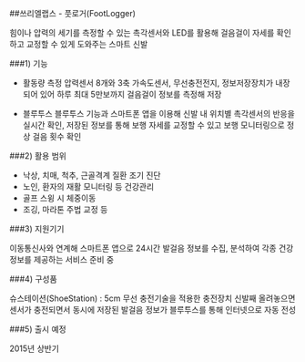 ##쓰리엘랩스 - 풋로거(FootLogger)

힘이나 압력의 세기를 측정할 수 있는 촉각센서와 LED를 활용해
걸음걸이 자세를 확인하고 교정할 수 있게 도와주는 스마트 신발


###1) 기능

- 활동량 측정
  압력센서 8개와 3축 가속도센서, 무선충전전지, 정보저장장치가 내장되어 있어
  하루 최대 5만보까지 걸음걸이 정보를 측정해 저장

- 블루투스
  블루투스 기능과 스마트폰 앱을 이용해 신발 내 위치별 촉각센서의 반응을 실시간 확인,
  저장된 정보를 통해 보행 자세를 교정할 수 있고 보행 모니터링으로 정상 걸음 횟수 확인


###2) 활용 범위

- 낙상, 치매, 척추, 근골격계 질환 조기 진단
- 노인, 환자의 재활 모니터링 등 건강관리
- 골프 스윙 시 체중이동
- 조깅, 마라톤 주법 교정 등

###3) 지원기기

이동통신사와 연계해 스마트폰 앱으로 24시간 발걸음 정보를 수집, 분석하여
각종 건강정보를 제공하는 서비스 준비 중

###4) 구성품

슈스테이션(ShoeStation) : 5cm 무선 충전기술을 적용한 충전장치
신발째 올려놓으면 센서가 충전되면서 동시에 저장된 발걸음 정보가 블루투스를 통해 인터넷으로 자동 전성

###5) 출시 예정

2015년 상반기
